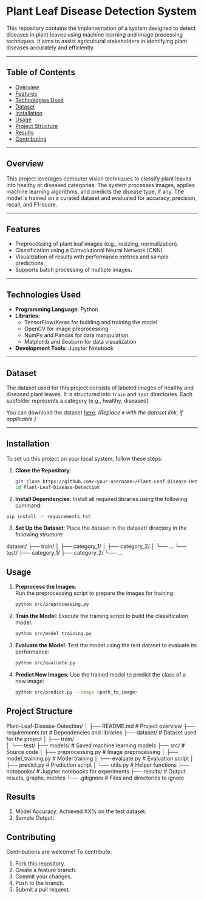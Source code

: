 # Plant Leaf Disease Detection System

This repository contains the implementation of a system designed to detect diseases in plant leaves using machine learning and image processing techniques. It aims to assist agricultural stakeholders in identifying plant diseases accurately and efficiently.  

---

## Table of Contents  
- [Overview](#overview)  
- [Features](#features)  
- [Technologies Used](#technologies-used)  
- [Dataset](#dataset)  
- [Installation](#installation)  
- [Usage](#usage)  
- [Project Structure](#project-structure)  
- [Results](#results)  
- [Contributing](#contributing)  

---

## Overview  
This project leverages computer vision techniques to classify plant leaves into healthy or diseased categories. The system processes images, applies machine learning algorithms, and predicts the disease type, if any. The model is trained on a curated dataset and evaluated for accuracy, precision, recall, and F1-score.

---

## Features  
- Preprocessing of plant leaf images (e.g., resizing, normalization).  
- Classification using a Convolutional Neural Network (CNN).  
- Visualization of results with performance metrics and sample predictions.  
- Supports batch processing of multiple images.  

---

## Technologies Used  
- **Programming Language**: Python  
- **Libraries**:  
  - TensorFlow/Keras for building and training the model  
  - OpenCV for image preprocessing  
  - NumPy and Pandas for data manipulation  
  - Matplotlib and Seaborn for data visualization  
- **Development Tools**: Jupyter Notebook  

---

## Dataset  
The dataset used for this project consists of labeled images of healthy and diseased plant leaves. It is structured into `train` and `test` directories. Each subfolder represents a category (e.g., healthy, diseased).  

You can download the dataset [here](#). *(Replace `#` with the dataset link, if applicable.)*  

---

## Installation  
To set up this project on your local system, follow these steps:  

1. **Clone the Repository**:  
   ```bash
   git clone https://github.com/<your-username>/Plant-Leaf-Disease-Detection.git
   cd Plant-Leaf-Disease-Detection
2. **Install Dependencies**:
   Install all required libraries using the following command:
  ```bash
  pip install -r requirements.txt
```
3. **Set Up the Dataset**:
   Place the dataset in the dataset/ directory in the following structure:

dataset/
├── train/
│   ├── category_1/
│   ├── category_2/
│   └── ...
└── test/
    ├── category_1/
    ├── category_2/
    └── ...
## Usage
1. **Preprocess the Images**:  
   Run the preprocessing script to prepare the images for training:  
   ```bash
   python src/preprocessing.py
2. **Train the Model**:
   Execute the training script to build the classification model:
   ```bash
   python src/model_training.py
3. **Evaluate the Model**:
   Test the model using the test dataset to evaluate its performance:
   ```bash
   python src/evaluate.py
4. **Predict New Images**:
   Use the trained model to predict the class of a new image:
   ```bash
   python src/predict.py --image <path_to_image>

## Project Structure

Plant-Leaf-Disease-Detection/
│
├── README.md              # Project overview
├── requirements.txt       # Dependencies and libraries
├── dataset/               # Dataset used for the project
│   ├── train/             
│   └── test/
├── models/                # Saved machine learning models
├── src/                   # Source code
│   ├── preprocessing.py   # Image preprocessing
│   ├── model_training.py  # Model training
│   ├── evaluate.py        # Evaluation script
│   ├── predict.py         # Prediction script
│   └── utils.py           # Helper functions
├── notebooks/             # Jupyter notebooks for experiments
├── results/               # Output results, graphs, metrics
└── .gitignore             # Files and directories to ignore

## Results
1. Model Accuracy: Achieved XX% on the test dataset.
2. Sample Output:

## Contributing
Contributions are welcome! To contribute:

1. Fork this repository.
2. Create a feature branch.
3. Commit your changes.
4. Push to the branch.
5. Submit a pull request.
